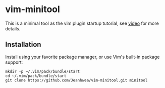 # vim-minitool

This is a minimal tool as the vim plugin startup tutorial,
see [video](https://www.bilibili.com/video/BV1zs421M7Qk/)
for more details.

## Installation

Install using your favorite package manager, or use Vim's built-in package
support:

    mkdir -p ~/.vim/pack/bundle/start
    cd ~/.vim/pack/bundle/start
    git clone https://github.com/Jeanhwea/vim-minitool.git minitool

